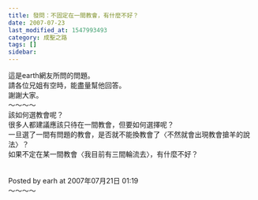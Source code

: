 ```yaml
---
title: 發問：不固定在一間教會，有什麼不好？
date: 2007-07-23
last_modified_at: 1547993493
category: 成聖之路
tags: []
sidebar: 
---
```


<p>這是earth網友所問的問題。<br/>請各位兄姐有空時，能盡量幫他回答。<br/>謝謝大家。<br/><!--more-->～～～～<br/>該如何選教會呢？<br/>很多人都建議應該只待在一間教會，但要如何選擇呢？<br/>一旦選了一間有問題的教會，是否就不能換教會了〈不然就會出現教會搶羊的說法〉？<br/>如果不定在某一間教會〈我目前有三間輪流去〉，有什麼不好？<br/><br/><br/>Posted by earh at 2007年07月21日 01:19 <br/>～～～～<br/><br/><br/><br/>
</p>